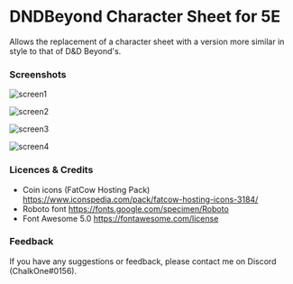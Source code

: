 # DNDBeyond Character Sheet for 5E

Allows the replacement of a character sheet with a version more similar in style to that of D&D Beyond's. 

### Screenshots

![screen1](https://raw.githubusercontent.com/jopeek/fvtt-dndbeyond-character-sheet/master/images/Screenshot_1.png)

![screen2](https://raw.githubusercontent.com/jopeek/fvtt-dndbeyond-character-sheet/master/images/Screenshot_2.png)

![screen3](https://raw.githubusercontent.com/jopeek/fvtt-dndbeyond-character-sheet/master/images/Screenshot_3.png)

![screen4](https://raw.githubusercontent.com/jopeek/fvtt-dndbeyond-character-sheet/master/images/Screenshot_4.png)

### Licences & Credits

- Coin icons (FatCow Hosting Pack) https://www.iconspedia.com/pack/fatcow-hosting-icons-3184/
- Roboto font https://fonts.google.com/specimen/Roboto
- Font Awesome 5.0 https://fontawesome.com/license

### Feedback

If you have any suggestions or feedback, please contact me on Discord (ChalkOne#0156).